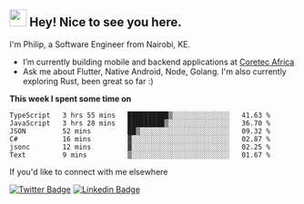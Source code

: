 <h2><img src="https://slackmojis.com/emojis/3643-cool-doge/download" width="30"/> Hey! Nice to see you here.</h2>

<p>I'm Philip, a Software Engineer from Nairobi, KE. 

- I’m currently building mobile and backend applications at [Coretec Africa](https://coretecafrica.com/)</br>
- Ask me about Flutter, Native Android, Node, Golang. I'm also currently exploring Rust, been great so far :)</p>

**This week I spent some time on**
<!--START_SECTION:waka-->

```text
TypeScript   3 hrs 55 mins   ██████████▒░░░░░░░░░░░░░░   41.63 %
JavaScript   3 hrs 28 mins   █████████▒░░░░░░░░░░░░░░░   36.70 %
JSON         52 mins         ██▒░░░░░░░░░░░░░░░░░░░░░░   09.32 %
C#           16 mins         ▓░░░░░░░░░░░░░░░░░░░░░░░░   02.87 %
jsonc        12 mins         ▓░░░░░░░░░░░░░░░░░░░░░░░░   02.25 %
Text         9 mins          ▒░░░░░░░░░░░░░░░░░░░░░░░░   01.67 %
```

<!--END_SECTION:waka-->

If you'd like to connect with me elsewhere

[![Twitter Badge](https://img.shields.io/badge/-Twitter-1ca0f1?style=flat-square&labelColor=1ca0f1&logo=twitter&logoColor=white&link=https://twitter.com/_diogorodrigues)](https://twitter.com/kimathiphil)  [![Linkedin Badge](https://img.shields.io/badge/-LinkedIn-blue?style=flat-square&logo=Linkedin&logoColor=white&link=https://www.linkedin.com/in/philip-kimathi-2604a9114/)](https://www.linkedin.com/in/philip-kimathi-2604a9114/)
